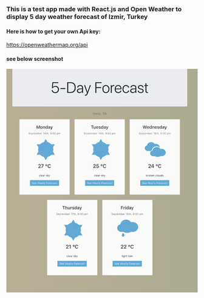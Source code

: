 ### This is a test app made with React.js and Open Weather to display 5 day weather forecast of Izmir, Turkey

#### Here is how to get your own Api key:

https://openweathermap.org/api


#### see below screenshot

![screenshot](screenshot.png)
